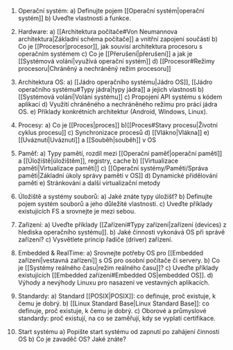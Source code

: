 1) Operační systém:
	a) Definujte pojem [[Operační systém|operační systém]]
	b) Uveďte vlastnosti a funkce.

2) Hardware:
	a) [[Architektura počítače#Von Neumannova architektura|Základní schéma počítače]] a vnitřní zapojení součástí
	b) Co je [[Procesor|procesor]], jak souvisí architektura procesoru s operačním
	systémem
	c) Co je [[Přerušení|přerušení]] a jak je [[Systémová volání|využívá operační systém]]
	d) [[Procesor#Režimy procesoru|Chráněný a nechráněný režim procesoru]]

3) Architektura OS:
	a) [[Jádro operačního systému|Jádro OS]], [[Jádro operačního systému#Typy jádra|typy jádra]] a jejich vlastnosti
	b) [[Systémová volání|Volání systému]]
	c) Propojení API systému s kódem aplikací
	d) Využití chráněného a nechráněného režimu pro práci jádra OS.
	e) Příklady konkrétních architektur (Android, Windows, Linux).

4) Procesy:
	a) Co je [[Proces|proces]]
	b)[[Proces#Stavy procesu|Životní cyklus procesu]]
	c) Synchronizace procesů
	d) [[Vlákno|Vlákna]]
	e) [[Uváznutí|Uváznutí]] a [[Souběh|souběh]] v OS

5) Paměť:
	a) Typy pamětí, rozdíl mezi [[Operační paměť|operační pamětí]] a [[Úložiště|úložištěm]], registry, cache
	b) [[Virtualizace paměti|Virtualizace paměti]]
	c) [[Operační systémy/Paměti/Správa paměti|Základní úkoly správy paměti v OS]]
	d) Dynamické přidělování paměti
	e) Stránkování a další virtualizační metody

6) Úložiště a systémy souborů:
	a) Jaké znáte typy úložišť?
	b) Definujte pojem systém souborů a jeho důležité vlastnosti.
	c) Uveďte příklady existujících FS a srovnejte je mezi sebou.

7) Zařízení:
	a) Uveďte příklady [[Zařízení#Typy zařízení|zařízení (devices) z hlediska operačního systému]].
	b) Jaké činnosti vykonává OS při správě zařízení?
	c) Vysvětlete princip řadiče (driver) zařízení.

8) Embedded & RealTime:
	a) Srovnejte potřeby OS pro [[Embedded zařízení|vestavná zařízení]] s OS pro osobní počítače
	či servery.
	b) Co je [[Systémy reálného času|režim reálného času]]?
	c) Uveďte příklady existujících [[Embedded zařízení#Embedded OS|embedded OS]].
	d) Výhody a nevýhody Linuxu pro nasazení ve vestavných aplikacích.

9) Standardy:
	a) Standard [[POSIX|POSIX]]: co definuje, proč existuje, k čemu je dobrý.
	b) [[Linux Standard Base|Linux Standard Base]]: co definuje, proč existuje, k čemu je dobrý.
	c) Oborové a průmyslové standardy: proč existují, na co se zaměřují, kdy
	se vyplatí certifikace.

10) Start systému
	a) Popište start systému od zapnutí po zahájení činnosti OS
	b) Co je zavaděč OS? Jaké znáte?